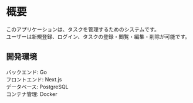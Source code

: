 # 概要
このアプリケーションは、タスクを管理するためのシステムです。  
ユーザーは新規登録、ログイン、タスクの登録・閲覧・編集・削除が可能です。

## 開発環境
バックエンド: Go  
フロントエンド: Next.js  
データベース: PostgreSQL  
コンテナ管理: Docker  

